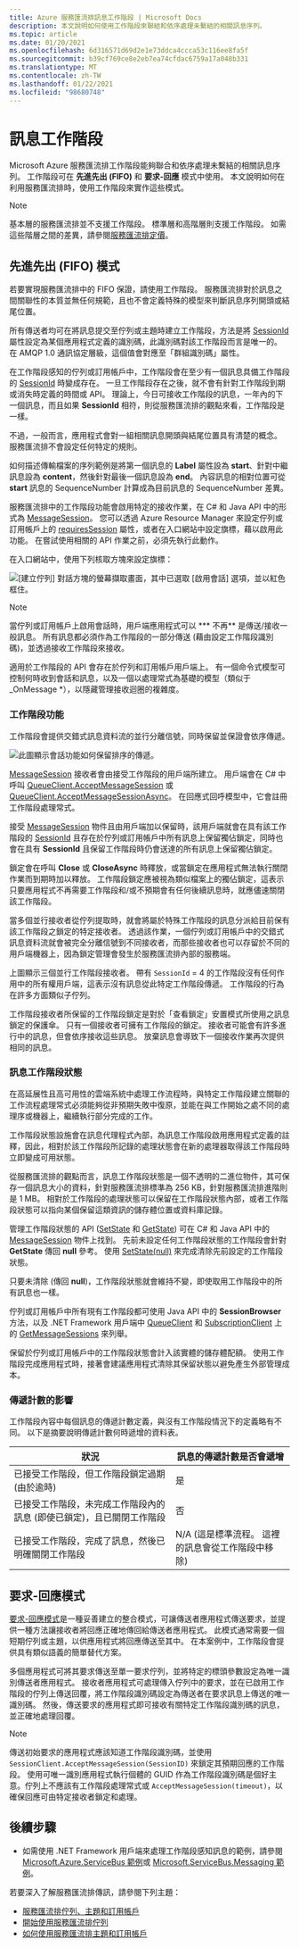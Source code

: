 ```yaml
---
title: Azure 服務匯流排訊息工作階段 | Microsoft Docs
description: 本文說明如何使用工作階段來聯結和依序處理未繫結的相關訊息序列。
ms.topic: article
ms.date: 01/20/2021
ms.openlocfilehash: 6d316571d69d2e1e73ddca4ccca53c116ee8fa5f
ms.sourcegitcommit: b39cf769ce8e2eb7ea74cfdac6759a17a048b331
ms.translationtype: MT
ms.contentlocale: zh-TW
ms.lasthandoff: 01/22/2021
ms.locfileid: "98680748"
---
```

# <a name="message-sessions"></a>訊息工作階段
Microsoft Azure 服務匯流排工作階段能夠聯合和依序處理未繫結的相關訊息序列。 工作階段可在 **先進先出 (FIFO)** 和 **要求-回應** 模式中使用。 本文說明如何在利用服務匯流排時，使用工作階段來實作這些模式。 

> [!NOTE]
> 基本層的服務匯流排並不支援工作階段。 標準層和高階層則支援工作階段。 如需這些階層之間的差異，請參閱[服務匯流排定價](https://azure.microsoft.com/pricing/details/service-bus/)。

## <a name="first-in-first-out-fifo-pattern"></a>先進先出 (FIFO) 模式
若要實現服務匯流排中的 FIFO 保證，請使用工作階段。 服務匯流排對於訊息之間關聯性的本質並無任何規範，且也不會定義特殊的模型來判斷訊息序列開頭或結尾位置。

所有傳送者均可在將訊息提交至佇列或主題時建立工作階段，方法是將 [SessionId](/dotnet/api/microsoft.azure.servicebus.message.sessionid#Microsoft_Azure_ServiceBus_Message_SessionId) 屬性設定為某個應用程式定義的識別碼，此識別碼對該工作階段而言是唯一的。 在 AMQP 1.0 通訊協定層級，這個值會對應至「群組識別碼」屬性。

在工作階段感知的佇列或訂用帳戶中，工作階段會在至少有一個訊息具備工作階段的 [SessionId](/dotnet/api/microsoft.azure.servicebus.message.sessionid#Microsoft_Azure_ServiceBus_Message_SessionId) 時變成存在。 一旦工作階段存在之後，就不會有針對工作階段到期或消失時定義的時間或 API。 理論上，今日可接收工作階段的訊息，一年內的下一個訊息，而且如果 **SessionId** 相符，則從服務匯流排的觀點來看，工作階段是一樣。

不過，一般而言，應用程式會對一組相關訊息開頭與結尾位置具有清楚的概念。 服務匯流排不會設定任何特定的規則。

如何描述傳輸檔案的序列範例是將第一個訊息的 **Label** 屬性設為 **start**、針對中繼訊息設為 **content**，然後針對最後一個訊息設為 **end**。 內容訊息的相對位置可從 **start** 訊息的 SequenceNumber 計算成為目前訊息的 SequenceNumber 差異。

服務匯流排中的工作階段功能會啟用特定的接收作業，在 C# 和 Java API 中的形式為 [MessageSession](/dotnet/api/microsoft.servicebus.messaging.messagesession)。 您可以透過 Azure Resource Manager 來設定佇列或訂用帳戶上的 [requiresSession](/azure/templates/microsoft.servicebus/namespaces/queues#property-values) 屬性，或者在入口網站中設定旗標，藉以啟用此功能。 在嘗試使用相關的 API 作業之前，必須先執行此動作。

在入口網站中，使用下列核取方塊來設定旗標：

![[建立佇列] 對話方塊的螢幕擷取畫面，其中已選取 [啟用會話] 選項，並以紅色框住。][2]

> [!NOTE]
> 當佇列或訂用帳戶上啟用會話時，用戶端應用程式可以 *** 不再** 是傳送/接收一般訊息。 所有訊息都必須作為工作階段的一部分傳送 (藉由設定工作階段識別碼)，並透過接收工作階段來接收。

適用於工作階段的 API 會存在於佇列和訂用帳戶用戶端上。 有一個命令式模型可控制何時收到會話和訊息，以及一個以處理常式為基礎的模型（類似于 _OnMessage *），以隱藏管理接收迴圈的複雜度。

### <a name="session-features"></a>工作階段功能

工作階段會提供交錯式訊息資料流的並行分離信號，同時保留並保證會依序傳遞。

![此圖顯示會話功能如何保留排序的傳遞。][1]

[MessageSession](/dotnet/api/microsoft.servicebus.messaging.messagesession) 接收者會由接受工作階段的用戶端所建立。 用戶端會在 C# 中呼叫 [QueueClient.AcceptMessageSession](/dotnet/api/microsoft.servicebus.messaging.queueclient.acceptmessagesession#Microsoft_ServiceBus_Messaging_QueueClient_AcceptMessageSession) 或 [QueueClient.AcceptMessageSessionAsync](/dotnet/api/microsoft.servicebus.messaging.queueclient.acceptmessagesessionasync#Microsoft_ServiceBus_Messaging_QueueClient_AcceptMessageSessionAsync)。 在回應式回呼模型中，它會註冊工作階段處理常式。

接受 [MessageSession](/dotnet/api/microsoft.servicebus.messaging.messagesession) 物件且由用戶端加以保留時，該用戶端就會在具有該工作階段的 [SessionId](/dotnet/api/microsoft.servicebus.messaging.messagesession.sessionid#Microsoft_ServiceBus_Messaging_MessageSession_SessionId) 且存在於佇列或訂用帳戶中所有訊息上保留獨佔鎖定，同時也會在具有 **SessionId** 且保留工作階段時仍會送達的所有訊息上保留獨佔鎖定。

鎖定會在呼叫 **Close** 或 **CloseAsync** 時釋放，或當鎖定在應用程式無法執行關閉作業而到期時加以釋放。 工作階段鎖定應被視為類似檔案上的獨佔鎖定，這表示只要應用程式不再需要工作階段和/或不預期會有任何後續訊息時，就應儘速關閉該工作階段。

當多個並行接收者從佇列提取時，就會將屬於特殊工作階段的訊息分派給目前保有該工作階段之鎖定的特定接收者。 透過該作業，一個佇列或訂用帳戶中的交錯式訊息資料流就會被完全分離信號到不同接收者，而那些接收者也可以存留於不同的用戶端機器上，因為鎖定管理會發生於服務匯流排內部的服務端。

上圖顯示三個並行工作階段接收者。 帶有 `SessionId` = 4 的工作階段沒有任何作用中的所有權用戶端，這表示沒有訊息從此特定工作階段傳遞。 工作階段的行為在許多方面類似子佇列。

工作階段接收者所保留的工作階段鎖定是對於「查看鎖定」安置模式所使用之訊息鎖定的保護傘。 只有一個接收者可擁有工作階段的鎖定。 接收者可能會有許多進行中的訊息，但會依序接收這些訊息。 放棄訊息會導致下一個接收作業再次提供相同的訊息。

### <a name="message-session-state"></a>訊息工作階段狀態

在高延展性且高可用性的雲端系統中處理工作流程時，與特定工作階段建立關聯的工作流程處理常式必須能夠從非預期失敗中復原，並能在與工作開始之處不同的處理序或機器上，繼續執行部分完成的工作。

工作階段狀態設施會在訊息代理程式內部，為訊息工作階段啟用應用程式定義的註釋，因此，相對於該工作階段所記錄的處理狀態會在新的處理器取得該工作階段時立即變成可用狀態。

從服務匯流排的觀點而言，訊息工作階段狀態是一個不透明的二進位物件，其可保存一個訊息大小的資料，針對服務匯流排標準為 256 KB，針對服務匯流排進階則是 1 MB。 相對於工作階段的處理狀態可以保留在工作階段狀態內部，或者工作階段狀態可以指向某個保留這類資訊的儲存體位置或資料庫記錄。

管理工作階段狀態的 API ([SetState](/dotnet/api/microsoft.servicebus.messaging.messagesession.setstate#Microsoft_ServiceBus_Messaging_MessageSession_SetState_System_IO_Stream_) 和 [GetState](/dotnet/api/microsoft.servicebus.messaging.messagesession.getstate#Microsoft_ServiceBus_Messaging_MessageSession_GetState)) 可在 C# 和 Java API 中的 [MessageSession](/dotnet/api/microsoft.servicebus.messaging.messagesession) 物件上找到。 先前未設定任何工作階段狀態的工作階段會針對 **GetState** 傳回 **null** 參考。 使用 [SetState(null)](/dotnet/api/microsoft.servicebus.messaging.messagesession.setstate#Microsoft_ServiceBus_Messaging_MessageSession_SetState_System_IO_Stream_) 來完成清除先前設定的工作階段狀態。

只要未清除 (傳回 **null**)，工作階段狀態就會維持不變，即使取用工作階段中的所有訊息也一樣。

佇列或訂用帳戶中所有現有工作階段都可使用 Java API 中的 **SessionBrowser** 方法，以及 .NET Framework 用戶端中 [QueueClient](/dotnet/api/microsoft.servicebus.messaging.queueclient) 和 [SubscriptionClient](/dotnet/api/microsoft.servicebus.messaging.subscriptionclient) 上的 [GetMessageSessions](/dotnet/api/microsoft.servicebus.messaging.queueclient.getmessagesessions#Microsoft_ServiceBus_Messaging_QueueClient_GetMessageSessions) 來列舉。

保留於佇列或訂用帳戶中的工作階段狀態會計入該實體的儲存體配額。 使用工作階段完成應用程式時，接著會建議應用程式清除其保留狀態以避免產生外部管理成本。

### <a name="impact-of-delivery-count"></a>傳遞計數的影響

工作階段內容中每個訊息的傳遞計數定義，與沒有工作階段情況下的定義略有不同。 以下是摘要說明傳遞計數何時遞增的資料表。

| 狀況 | 訊息的傳遞計數是否會遞增 |
|----------|---------------------------------------------|
| 已接受工作階段，但工作階段鎖定過期 (由於逾時) | 是 |
| 已接受工作階段，未完成工作階段內的訊息 (即使已鎖定)，且已關閉工作階段 | 否 |
| 已接受工作階段，完成了訊息，然後已明確關閉工作階段 | N/A (這是標準流程。 這裡的訊息會從工作階段中移除) |

## <a name="request-response-pattern"></a>要求-回應模式
[要求-回應模式](https://www.enterpriseintegrationpatterns.com/patterns/messaging/RequestReply.html)是一種妥善建立的整合模式，可讓傳送者應用程式傳送要求，並提供一種方法讓接收者將回應正確地傳回給傳送者應用程式。 此模式通常需要一個短期佇列或主題，以供應用程式將回應傳送至其中。 在本案例中，工作階段會提供具有類似語義的簡單替代方案。 

多個應用程式可將其要求傳送至單一要求佇列，並將特定的標頭參數設定為唯一識別傳送者應用程式。 接收者應用程式可處理傳入佇列中的要求，並在已啟用工作階段的佇列上傳送回覆，將工作階段識別碼設定為傳送者在要求訊息上傳送的唯一識別碼。 然後，傳送要求的應用程式即可接收有關特定工作階段識別碼的訊息，並正確地處理回覆。

> [!NOTE]
> 傳送初始要求的應用程式應該知道工作階段識別碼，並使用 `SessionClient.AcceptMessageSession(SessionID)` 來鎖定其預期回應的工作階段。 使用可唯一識別應用程式執行個體的 GUID 作為工作階段識別碼是個好主意。佇列上不應該有工作階段處理常式或 `AcceptMessageSession(timeout)`，以確保回應可由特定接收者鎖定和處理。

## <a name="next-steps"></a>後續步驟

- 如需使用 .NET Framework 用戶端來處理工作階段感知訊息的範例，請參閱 [Microsoft.Azure.ServiceBus 範例](https://github.com/Azure/azure-service-bus/tree/master/samples/DotNet/Microsoft.Azure.ServiceBus/Sessions)或 [Microsoft.ServiceBus.Messaging 範例](https://github.com/Azure/azure-service-bus/tree/master/samples/DotNet/Microsoft.ServiceBus.Messaging/Sessions)。 

若要深入了解服務匯流排傳訊，請參閱下列主題：

* [服務匯流排佇列、主題和訂用帳戶](service-bus-queues-topics-subscriptions.md)
* [開始使用服務匯流排佇列](service-bus-dotnet-get-started-with-queues.md)
* [如何使用服務匯流排主題和訂用帳戶](service-bus-dotnet-how-to-use-topics-subscriptions.md)

[1]: ./media/message-sessions/sessions.png
[2]: ./media/message-sessions/queue-sessions.png
